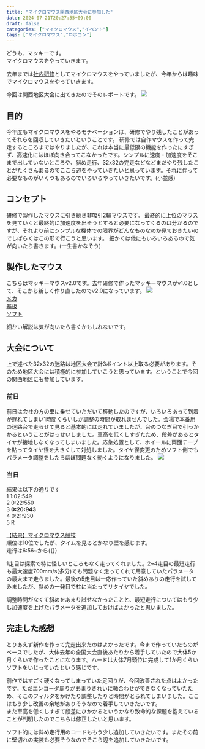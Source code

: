 ```yaml
---
title: "マイクロマウス関西地区大会に参加した"
date: 2024-07-21T20:27:55+09:00
draft: false
categories: ["マイクロマウス","イベント"]
tags: ["マイクロマウス","ロボコン"]
---
```


どうも、マッキーです。  
マイクロマウスをやっていきます。

去年までは[社内研修](https://rt-net.jp/mobility/archives/category/original/makihara-originalmouse)としてマイクロマウスをやっていましたが、今年からは趣味でマイクロマウスをやっていきます。

今回は関西地区大会に出てきたのでそのレポートです。
![](../img/kansai_2024.jpeg)
## 目的
今年度もマイクロマウスをやるモチベーションは、研修でやり残したことがあってそれらを回収していきたいということです。
研修では自作マウスを作って完走するところまではやりましたが、これは本当に最低限の機能を作ったにすぎず、高速化にはほぼ向き合ってこなかったです。シンプルに速度・加速度をそこまで出していないところや、斜め走行、32x32の完走などなどまだやり残したことがたくさんあるのでここら辺をやっていきたいと思っています。それに伴って必要なものがいくつもあるのでいろいろやっていきたいです。(小並感)

## コンセプト
研修で製作したマウスに引き続き非吸引2輪マウスです。
最終的に上位のマウスを見ていくと最終的に加速度を出そうとすると必要になってくるのは分かるのですが、それより前にシンプルな機体での限界がどんなものなのか見ておきたいのでしばらくはこの形で行こうと思います。
細かくは他にもいろいろあるので気が向いたら書きます。(一生書かなそう)

## 製作したマウス
こちらはマッキーマウスv2.0です。去年研修で作ったマッキーマウスがv1.0として、そこから新しく作り直したのでv2.0になっています。
![](../img/mmaakkyyii_mouse_v2_0.jpeg)  
[メカ](https://a360.co/3A1gm63)  
[基板](https://github.com/mmaakkyyii/makyi_mouse_v2)  
[ソフト](https://github.com/mmaakkyyii/makyi_mouse_FW)  

細かい解説は気が向いたら書くかもしれないです。

## 大会について
上で述べた32x32の迷路は地区大会で計3ポイント以上取る必要があります。そのため地区大会には積極的に参加していこうと思っています。ということで今回の関西地区にも参加しています。
### 前日
前日は会社の方の車に乗せていただいて移動したのですが、いろいろあって到着が遅れてしまい1時間くらいしか調整の時間が取れませんでした。会場で本番用の迷路台で走らせて見ると基本的には走れていましたが、台のつなぎ目で引っかかるということがはっせいしました。車高を低くしすぎたため、段差があるとタイヤが接地しなくなってしまいました。応急処置として、ホイールに両面テープを貼ってタイヤ径を大きくして対処しました。タイヤ径変更のためソフト側でもパラメータ調整をしたらほぼ問題なく動くようになりました。
![](../img/OECU_2024.jpg)

### 当日
結果は以下の通りです  
1 1:02:549   
2 0:22:550  
3 **0:20:943**  
4 0:21:930  
5 R  

[【結果】マイクロマウス競技](https://mmk.rulez.jp/?p=2886)  
順位は10位でしたが、タイムを見るとかなり壁を感じます。  
走行は6:56~から{{<youtube eUtQLUyBBAQ>}}

1走目は探索で特に怪しいところもなく走ってくれました。2~4走目の最短走行も最大速度700mm/s(多分)でも問題なく走ってくれて用意していたパラメータの最大まで走らました。最後の5走目は一応作っていた斜めありの走行を試してみましたが、斜めの一発目で柱に当たってリタイヤでした。

調整時間がなくて斜めをあまり試せなかったことと、最短走行についてはもう少し加速度を上げたパラメータを追加しておけばよかったと思いました。


## 完走した感想
とりあえず新作を作って完走出来たのはよかったです。今まで作っていたものがベースでしたが、大体去年の全国大会直後あたりから着手していたので大体5か月くらいで作ったことになります。ハードは大体7月頭位に完成して1か月くらいソフトをいじっていたという感じです。

前作ではすごく硬くなってしまっていた足回りが、今回改善された点はよかったです。ただエンコーダ周りがあまりきれいに軸合わせができなくなっていたため、そこのフィルタをかけたり調整したりと時間がとられてしまいました。ここはもう少し改善の余地がありそうなので着手していきたいです。  
また車高を低くしすぎて段差にひかかるというかなり致命的な課題を抱えていることが判明したのでこちらは修正したいと思います。

ソフト的には斜め走行用のコードももう少し追加していきたいです。またその前に壁切れの実装も必要そうなのでそこら辺を追加していきたいです。
